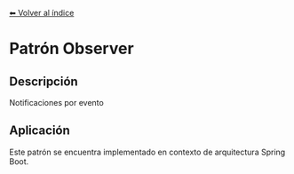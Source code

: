 [⬅ Volver al índice](../../README.md)

# Patrón Observer

## Descripción
Notificaciones por evento

## Aplicación
Este patrón se encuentra implementado en contexto de arquitectura Spring Boot.